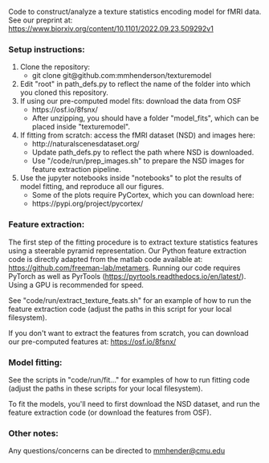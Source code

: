 Code to construct/analyze a texture statistics encoding model for fMRI data.
See our preprint at: https://www.biorxiv.org/content/10.1101/2022.09.23.509292v1

### Setup instructions:
<ol>
  <li>Clone the repository: 
  <ul>
    <li> git clone git@github.com:mmhenderson/texturemodel
  </ul>
  <li>Edit "root" in path_defs.py to reflect the name of the folder into which you cloned this repository.
  <li>If using our pre-computed model fits: download the data from OSF
  <ul>
    <li> https://osf.io/8fsnx/
    <li> After unzipping, you should have a folder "model_fits", which can be placed inside "texturemodel".
  </ul>
  <li>If fitting from scratch: access the fMRI dataset (NSD) and images here:
  <ul>
    <li> http://naturalscenesdataset.org/
    <li> Update path_defs.py to reflect the path where NSD is downloaded.
    <li> Use "/code/run/prep_images.sh" to prepare the NSD images for feature extraction pipeline.
  </ul>
  <li>Use the jupyter notebooks inside "notebooks" to plot the results of model fitting, and reproduce all our figures.
  <ul>
    <li> Some of the plots require PyCortex, which you can download here:
    <li> https://pypi.org/project/pycortex/
  </ul>
  
</ol>

### Feature extraction:
The first step of the fitting procedure is to extract texture statistics features using a steerable pyramid representation. Our Python feature extraction code is directly adapted from the matlab code available at: https://github.com/freeman-lab/metamers. Running our code requires PyTorch as well as PyrTools (https://pyrtools.readthedocs.io/en/latest/). Using a GPU is recommended for speed. 

See "code/run/extract_texture_feats.sh" for an example of how to run the feature extraction code (adjust the paths in this script for your local filesystem).

If you don't want to extract the features from scratch, you can download our pre-computed features at: https://osf.io/8fsnx/

### Model fitting:
See the scripts in "code/run/fit..." for examples of how to run fitting code (adjust the paths in these scripts for your local filesystem).

To fit the models, you'll need to first download the NSD dataset, and run the feature extraction code (or download the features from OSF).

### Other notes:

Any questions/concerns can be directed to mmhender@cmu.edu
